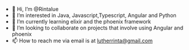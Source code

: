 - 👋 Hi, I’m @Rintalue
- 👀 I’m interested in Java, Javascript,Typescript, Angular and Python
- 🌱 I’m currently learning elixir and the phoenix framework
- 💞️ I’m looking to collaborate on projects that involve using Angular and phoenix
- 📫 How to reach me via email is at lutherrinta@gmail.com

<!---
Rintalue/Rintalue is a ✨ special ✨ repository because its `README.md` (this file) appears on your GitHub profile.
You can click the Preview link to take a look at your changes.
--->
